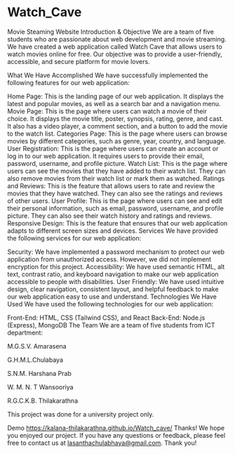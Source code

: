 # Watch_Cave
Movie Steaming Website 
Introduction & Objective
We are a team of five students who are passionate about web development and movie streaming. We have created a web application called Watch Cave that allows users to watch movies online for free. Our objective was to provide a user-friendly, accessible, and secure platform for movie lovers.

What We Have Accomplished
We have successfully implemented the following features for our web application:

Home Page: This is the landing page of our web application. It displays the latest and popular movies, as well as a search bar and a navigation menu.
Movie Page: This is the page where users can watch a movie of their choice. It displays the movie title, poster, synopsis, rating, genre, and cast. It also has a video player, a comment section, and a button to add the movie to the watch list.
Categories Page: This is the page where users can browse movies by different categories, such as genre, year, country, and language.
User Registration: This is the page where users can create an account or log in to our web application. It requires users to provide their email, password, username, and profile picture.
Watch List: This is the page where users can see the movies that they have added to their watch list. They can also remove movies from their watch list or mark them as watched.
Ratings and Reviews: This is the feature that allows users to rate and review the movies that they have watched. They can also see the ratings and reviews of other users.
User Profile: This is the page where users can see and edit their personal information, such as email, password, username, and profile picture. They can also see their watch history and ratings and reviews.
Responsive Design: This is the feature that ensures that our web application adapts to different screen sizes and devices.
Services
We have provided the following services for our web application:

Security: We have implemented a password mechanism to protect our web application from unauthorized access. However, we did not implement encryption for this project.
Accessibility: We have used semantic HTML, alt text, contrast ratio, and keyboard navigation to make our web application accessible to people with disabilities.
User Friendly: We have used intuitive design, clear navigation, consistent layout, and helpful feedback to make our web application easy to use and understand.
Technologies We Have Used
We have used the following technologies for our web application:

Front-End: HTML, CSS (Tailwind CSS), and React
Back-End: Node.js (Express), MongoDB
The Team
We are a team of five students from ICT department:

M.G.S.V. Amarasena

G.H.M.L.Chulabaya

S.N.M. Harshana Prab

W. M. N. T Wansooriya

R.G.C.K.B. Thilakarathna

This project was done for a university project only.

Demo
https://kalana-thilakarathna.github.io/Watch_cave/
Thanks!
We hope you enjoyed our project. If you have any questions or feedback, please feel free to contact us at lasanthachulabhaya@gmail.com. Thank you!
